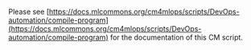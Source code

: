 Please see [https://docs.mlcommons.org/cm4mlops/scripts/DevOps-automation/compile-program](https://docs.mlcommons.org/cm4mlops/scripts/DevOps-automation/compile-program) for the documentation of this CM script.
